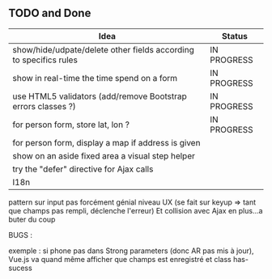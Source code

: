 ## TODO and Done

Idea                                                              | Status      |
----------------------------------------------------------------- | ----------- |
show/hide/udpate/delete other fields according to specifics rules | IN PROGRESS |
show in real-time the time spend on a form                        | IN PROGRESS |
use HTML5 validators (add/remove Bootstrap errors classes ?)      | IN PROGRESS |
for person form, store lat, lon ?                                 | IN PROGRESS |
for person form, display a map if address is given                |             |
show on an aside fixed area a visual step helper                  |             |
try the "defer" directive for Ajax calls                          |             |
I18n                                                              |             |

pattern sur input pas forcément génial niveau UX (se fait sur keyup => tant que champs pas rempli, déclenche l'erreur)
Et collision avec Ajax en plus...a buter du coup

BUGS :

exemple : si phone pas dans Strong parameters (donc AR pas mis à jour),
Vue.js va quand même afficher que champs est enregistré et class has-sucess
